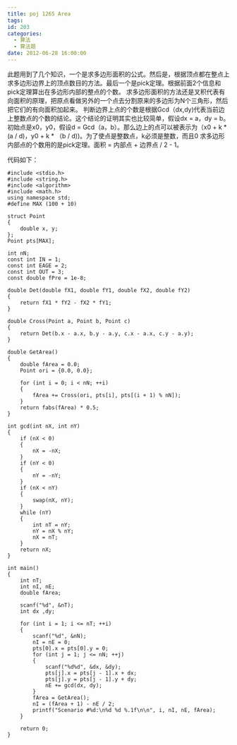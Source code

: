 ```yaml
---
title: poj 1265 Area
tags:
id: 203
categories:
  - 算法 
  - 算法题
date: 2012-06-28 16:00:00
---
```


此题用到了几个知识，一个是求多边形面积的公式。然后是，根据顶点都在整点上求多边形边界上的顶点数目的方法。最后一个是pick定理。根据前面2个信息和pick定理算出在多边形内部的整点的个数。
求多边形面积的方法还是叉积代表有向面积的原理，把原点看做另外的一个点去分割原来的多边形为N个三角形，然后把它们的有向面积加起来。
判断边界上点的个数是根据Gcd（dx,dy)代表当前边上整数点的个数的结论。这个结论的证明其实也比较简单，假设dx = a，dy = b。初始点是x0，y0，假设d = Gcd（a，b）。那么边上的点可以被表示为（x0 + k * (a / d)，y0 + k * （b / d))。为了使点是整数点，k必须是整数，而且0 求多边形内部点的个数用的是pick定理。面积 = 内部点 + 边界点 / 2 - 1。

代码如下：
``` stylus
#include <stdio.h>
#include <string.h>
#include <algorithm>
#include <math.h>
using namespace std;
#define MAX (100 + 10)

struct Point
{
    double x, y;
};
Point pts[MAX];

int nN;
const int IN = 1;
const int EAGE = 2;
const int OUT = 3;
const double fPre = 1e-8;

double Det(double fX1, double fY1, double fX2, double fY2)
{
    return fX1 * fY2 - fX2 * fY1;
}

double Cross(Point a, Point b, Point c)
{
    return Det(b.x - a.x, b.y - a.y, c.x - a.x, c.y - a.y);
}

double GetArea()
{
    double fArea = 0.0;
    Point ori = {0.0, 0.0};

    for (int i = 0; i < nN; ++i)
    {
        fArea += Cross(ori, pts[i], pts[(i + 1) % nN]);
    }
    return fabs(fArea) * 0.5;
}

int gcd(int nX, int nY)
{
    if (nX < 0)
    {
        nX = -nX;
    }
    if (nY < 0)
    {
        nY = -nY;
    }
    if (nX < nY)
    {
        swap(nX, nY);
    }
    while (nY)
    {
        int nT = nY;
        nY = nX % nY;
        nX = nT;
    }
    return nX;
}

int main()
{
    int nT;
    int nI, nE;
    double fArea;

    scanf("%d", &nT);
    int dx ,dy;

    for (int i = 1; i <= nT; ++i)
    {
        scanf("%d", &nN);
        nI = nE = 0;
        pts[0].x = pts[0].y = 0;
        for (int j = 1; j <= nN; ++j)
        {
            scanf("%d%d", &dx, &dy);
            pts[j].x = pts[j - 1].x + dx;
            pts[j].y = pts[j - 1].y + dy;
            nE += gcd(dx, dy);
        }
        fArea = GetArea();
        nI = (fArea + 1) - nE / 2;
        printf("Scenario #%d:\n%d %d %.1f\n\n", i, nI, nE, fArea);
    }

    return 0;
}
```